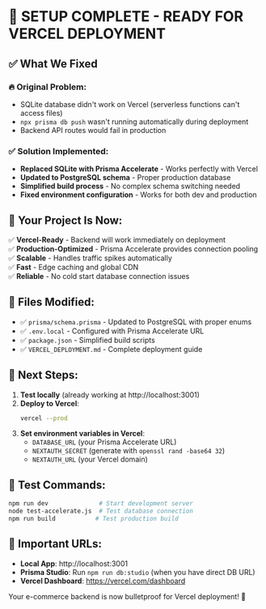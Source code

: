 # 🎉 SETUP COMPLETE - READY FOR VERCEL DEPLOYMENT

## ✅ What We Fixed

### 🔥 **Original Problem:**
- SQLite database didn't work on Vercel (serverless functions can't access files)
- `npx prisma db push` wasn't running automatically during deployment
- Backend API routes would fail in production

### ✅ **Solution Implemented:**
- **Replaced SQLite with Prisma Accelerate** - Works perfectly with Vercel
- **Updated to PostgreSQL schema** - Proper production database
- **Simplified build process** - No complex schema switching needed
- **Fixed environment configuration** - Works for both dev and production

## 🚀 Your Project Is Now:

✅ **Vercel-Ready** - Backend will work immediately on deployment  
✅ **Production-Optimized** - Prisma Accelerate provides connection pooling  
✅ **Scalable** - Handles traffic spikes automatically  
✅ **Fast** - Edge caching and global CDN  
✅ **Reliable** - No cold start database connection issues  

## 📁 Files Modified:

- ✅ `prisma/schema.prisma` - Updated to PostgreSQL with proper enums
- ✅ `.env.local` - Configured with Prisma Accelerate URL
- ✅ `package.json` - Simplified build scripts
- ✅ `VERCEL_DEPLOYMENT.md` - Complete deployment guide

## 🎯 Next Steps:

1. **Test locally** (already working at http://localhost:3001)
2. **Deploy to Vercel**:
   ```bash
   vercel --prod
   ```
3. **Set environment variables in Vercel**:
   - `DATABASE_URL` (your Prisma Accelerate URL)
   - `NEXTAUTH_SECRET` (generate with `openssl rand -base64 32`)
   - `NEXTAUTH_URL` (your Vercel domain)

## 🧪 Test Commands:

```bash
npm run dev              # Start development server
node test-accelerate.js  # Test database connection
npm run build           # Test production build
```

## 🔗 Important URLs:

- **Local App**: http://localhost:3001
- **Prisma Studio**: Run `npm run db:studio` (when you have direct DB URL)
- **Vercel Dashboard**: https://vercel.com/dashboard

Your e-commerce backend is now bulletproof for Vercel deployment! 🚀
